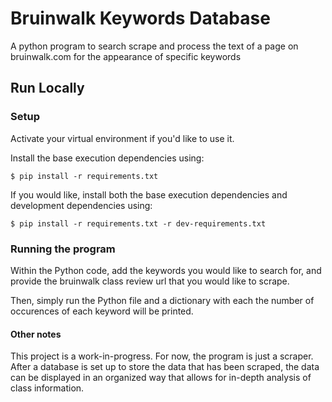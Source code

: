 # Bruinwalk Keywords Database

A python program to search scrape and process the text of a page on bruinwalk.com for the appearance of specific keywords

## Run Locally

### Setup

Activate your virtual environment if you'd like to use it.

Install the base execution dependencies using:

```shell
$ pip install -r requirements.txt
```

If you would like, install both the base execution dependencies and development dependencies using:

```shell
$ pip install -r requirements.txt -r dev-requirements.txt
```

### Running the program

Within the Python code, add the keywords you would like to search for, and provide the bruinwalk class review url that you would like to scrape.

Then, simply run the Python file and a dictionary with each the number of occurences of each keyword will be printed.


#### Other notes

This project is a work-in-progress. For now, the program is just a scraper. After a database is set up to store the data that has been scraped, the data can be displayed in an organized way that allows for in-depth analysis of class information.
